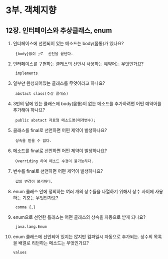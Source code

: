 # 3부. 객체지향

## 12장. 인터페이스와 추상클래스, enum

1. 인터페이스에 선언되어 있는 메소드는 body(몸통)가 있나요?

        {body}없이 ;로  선언을 끝낸다.

2. 인터페이스를 구현하는 클래스의 선언시 사용하는 예약어는 무엇인가요?

        implements

3. 일부만 완성되어있는 클래스를 무엇이라고 하나요?

        abstact class(추상 클래스)

4. 3번의 답에 있는 클래스에 body(몸통)이 없는 메소드를 추가하려면 어떤 예약어를 추가해야 하나요?

        public abstact 자료형 메소드명(매개변수);

5. 클래스를 final로 선언하면 어떤 제약이 발생하나요?
    
        상속을 받을 수 없다.


6. 메소드를 final로 선언하면 어떤 제약이 발생하나요?

        Overriding 하여 메소드 수정이 불가능하다.

7. 변수를 final로 선언하면 어떤 제약이 발생하나요?

        값의 변경이 불가하다.

8. enum 클래스 안에 정의하는 여러 개의 상수들을 나열하기 위해서 상수 사이에 사용하는 기호는 무엇인가요?

        comma {,}

9. enum으로 선언한 틀래스는 어떤 클래스의 상속을 자동으로 받게 되나요?

        java.lang.Enum

10. enum 클래스에 선언되어 있지는 않지만 컴파일시 자동으로 추가되는. 상수의 목록을 배열로 리턴하는 메소드는 무엇인가요?

        values

